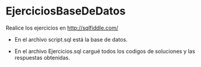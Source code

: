 # EjerciciosBaseDeDatos

Realice los ejercicios en http://sqlfiddle.com/

* En el archivo script.sql está la base de datos.

* En el archivo Ejercicios.sql cargué todos los codigos de soluciones y las respuestas obtenidas.


